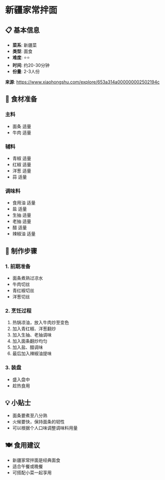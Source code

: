 # 新疆家常拌面

## 📋 基本信息

- **菜系**: 新疆菜
- **类型**: 面食
- **难度**: ⭐⭐
- **时间**: 约20-30分钟
- **份量**: 2-3人份

**来源**: https://www.xiaohongshu.com/explore/653a314a000000002502194c

## 🧂 食材准备

### 主料
- 面条 适量
- 牛肉 适量

### 辅料
- 青椒 适量
- 红椒 适量
- 洋葱 适量
- 蒜 适量

### 调味料
- 食用油 适量
- 盐 适量
- 生抽 适量
- 老抽 适量
- 醋 适量
- 辣椒油 适量

## 🔪 制作步骤

### 1. 前期准备
- 面条煮熟过凉水
- 牛肉切丝
- 青红椒切丝
- 洋葱切丝

### 2. 烹饪过程
1. 热锅凉油，放入牛肉炒至变色
2. 加入青红椒、洋葱翻炒
3. 加入生抽、老抽调味
4. 加入面条翻炒均匀
5. 加入盐、醋调味
6. 最后加入辣椒油提味

### 3. 装盘
- 盛入盘中
- 趁热食用

## 💡 小贴士
- 面条要煮至八分熟
- 火候要快，保持面条的韧性
- 可以根据个人口味调整调味料用量

## 🍽️ 食用建议
- 新疆家常拌面是经典面食
- 适合午餐或晚餐
- 可搭配小菜一起享用